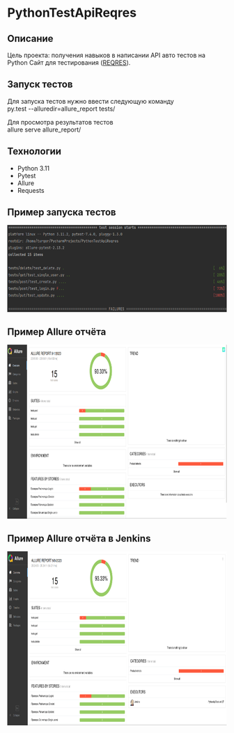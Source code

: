 # PythonTestApiReqres

## Описание

Цель проекта: получения навыков в написании API авто тестов на Python
Сайт для тестирования (<a href="https://reqres.in/">REQRES</a>).

## Запуск тестов

Для запуска тестов нужно ввести следующую команду</br>
py.test --alluredir=allure_report tests/

Для просмотра результатов тестов</br>
allure serve allure_report/

## Технологии

- Python 3.11
- Pytest
- Allure
- Requests

## Пример запуска тестов

<img src="img/allure_start.png" width="800" height="200">

## Пример Allure отчёта

<img src="img/allure_report.png" width="800" height="400">

## Пример Allure отчёта в Jenkins

<img src="img/allure_report_jenkins.png" width="800" height="400">

